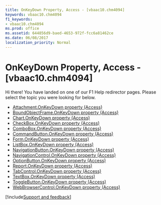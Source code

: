 ```yaml
---
title: OnKeyDown Property, Access - [vbaac10.chm4094]
keywords: vbaac10.chm4094
f1_keywords:
- vbaac10.chm4094
ms.prod: office
ms.assetid: 644856d9-baed-4653-972f-fcc6a81462ce
ms.date: 06/08/2017
localization_priority: Normal
---
```



# OnKeyDown Property, Access - [vbaac10.chm4094]

Hi there! You have landed on one of our F1 Help redirector pages. Please select the topic you were looking for below.

- [Attachment.OnKeyDown property (Access)](https://msdn.microsoft.com/library/8135c3e5-e7d0-bafa-3eef-740b6ee73edd%28Office.15%29.aspx)
- [BoundObjectFrame.OnKeyDown property (Access)](https://msdn.microsoft.com/library/4602eec0-96ae-1592-d8b8-d4a44d7e8312%28Office.15%29.aspx)
- [Chart.OnKeyDown property (Access)](../api/access.chart.md)
- [CheckBox.OnKeyDown property (Access)](https://msdn.microsoft.com/library/ead6dc7b-2be4-a8c4-6f4a-7b3fcfcacc48%28Office.15%29.aspx)
- [ComboBox.OnKeyDown property (Access)](https://msdn.microsoft.com/library/49921f2f-abab-692f-52ca-bbdf2ce04ae3%28Office.15%29.aspx)
- [CommandButton.OnKeyDown property (Access)](https://msdn.microsoft.com/library/33945139-f404-ea8a-577e-2a3623f52cb3%28Office.15%29.aspx)
- [Form.OnKeyDown property (Access)](https://msdn.microsoft.com/library/73302cbd-25bc-4ae1-8df9-7813d0a67b65%28Office.15%29.aspx)
- [ListBox.OnKeyDown property (Access)](https://msdn.microsoft.com/library/f1136953-16b3-9628-9411-b13b143725d0%28Office.15%29.aspx)
- [NavigationButton.OnKeyDown property (Access)](https://msdn.microsoft.com/library/8300e663-ec50-a08f-7ee5-f8b5cf7e5db0%28Office.15%29.aspx)
- [NavigationControl.OnKeyDown property (Access)](https://msdn.microsoft.com/library/8de375d7-da00-318a-2a1a-7d2fb26bd11d%28Office.15%29.aspx)
- [OptionButton.OnKeyDown property (Access)](https://msdn.microsoft.com/library/631cb13b-cbee-e5eb-2be8-260aa08c441b%28Office.15%29.aspx)
- [Report.OnKeyDown property (Access)](https://msdn.microsoft.com/library/22be1d11-abbd-81ff-d83c-66aa2884560a%28Office.15%29.aspx)
- [TabControl.OnKeyDown property (Access)](https://msdn.microsoft.com/library/2ced5814-b1b0-0fff-1003-a5e72e66dbc3%28Office.15%29.aspx)
- [TextBox.OnKeyDown property (Access)](https://msdn.microsoft.com/library/472e4b96-a6b1-6473-ed56-64af3522281f%28Office.15%29.aspx)
- [ToggleButton.OnKeyDown property (Access)](https://msdn.microsoft.com/library/b6a167f8-a6a3-a0b1-e04f-7bf1b595c318%28Office.15%29.aspx)
- [WebBrowserControl.OnKeyDown property (Access)](https://msdn.microsoft.com/library/43e45acd-33a4-a740-b733-516e8f6c3c83%28Office.15%29.aspx)

[!include[Support and feedback](~/includes/feedback-boilerplate.md)]